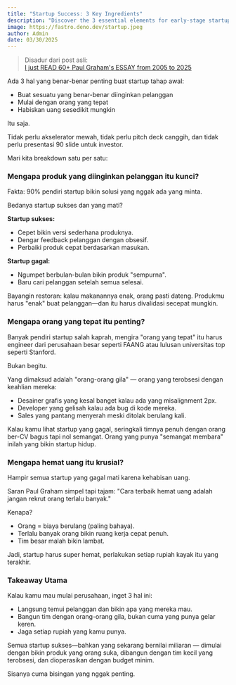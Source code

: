 ```yaml
---
title: "Startup Success: 3 Key Ingredients"
description: "Discover the 3 essential elements for early-stage startup success: the right people, a desirable product, and minimal spending. Learn how to build a thriving company from the ground up."
image: https://fastro.deno.dev/startup.jpeg
author: Admin
date: 03/30/2025
---
```


> Disadur dari post asli:\
> [I just READ 60+ Paul Graham's ESSAY from 2005 to 2025](https://www.linkedin.com/posts/umar482_i-just-read-60-paul-grahams-essay-from-activity-7311673525658877953-LVNN/)

Ada 3 hal yang benar-benar penting buat startup tahap awal:

- Buat sesuatu yang benar-benar diinginkan pelanggan
- Mulai dengan orang yang tepat
- Habiskan uang sesedikit mungkin

Itu saja.

Tidak perlu akselerator mewah, tidak perlu pitch deck canggih, dan tidak perlu
presentasi 90 slide untuk investor.

Mari kita breakdown satu per satu:

### Mengapa produk yang diinginkan pelanggan itu kunci?

Fakta: 90% pendiri startup bikin solusi yang nggak ada yang minta.

Bedanya startup sukses dan yang mati?

**Startup sukses:**

- Cepet bikin versi sederhana produknya.
- Dengar feedback pelanggan dengan obsesif.
- Perbaiki produk cepat berdasarkan masukan.

**Startup gagal:**

- Ngumpet berbulan-bulan bikin produk "sempurna".
- Baru cari pelanggan setelah semua selesai.

Bayangin restoran: kalau makanannya enak, orang pasti dateng. Produkmu harus
"enak" buat pelanggan—dan itu harus divalidasi secepat mungkin.

### Mengapa orang yang tepat itu penting?

Banyak pendiri startup salah kaprah, mengira "orang yang tepat" itu harus
engineer dari perusahaan besar seperti FAANG atau lulusan universitas top
seperti Stanford.

Bukan begitu.

Yang dimaksud adalah "orang-orang gila" — orang yang terobsesi dengan keahlian
mereka:

- Desainer grafis yang kesal banget kalau ada yang misalignment 2px.
- Developer yang gelisah kalau ada bug di kode mereka.
- Sales yang pantang menyerah meski ditolak berulang kali.

Kalau kamu lihat startup yang gagal, seringkali timnya penuh dengan orang ber-CV
bagus tapi nol semangat. Orang yang punya "semangat membara" inilah yang bikin
startup hidup.

### Mengapa hemat uang itu krusial?

Hampir semua startup yang gagal mati karena kehabisan uang.

Saran Paul Graham simpel tapi tajam: "Cara terbaik hemat uang adalah jangan
rekrut orang terlalu banyak."

Kenapa?

- Orang = biaya berulang (paling bahaya).
- Terlalu banyak orang bikin ruang kerja cepat penuh.
- Tim besar malah bikin lambat.

Jadi, startup harus super hemat, perlakukan setiap rupiah kayak itu yang
terakhir.

### Takeaway Utama

Kalau kamu mau mulai perusahaan, inget 3 hal ini:

- Langsung temui pelanggan dan bikin apa yang mereka mau.
- Bangun tim dengan orang-orang gila, bukan cuma yang punya gelar keren.
- Jaga setiap rupiah yang kamu punya.

Semua startup sukses—bahkan yang sekarang bernilai miliaran — dimulai dengan
bikin produk yang orang suka, dibangun dengan tim kecil yang terobsesi, dan
dioperasikan dengan budget minim.

Sisanya cuma bisingan yang nggak penting.
